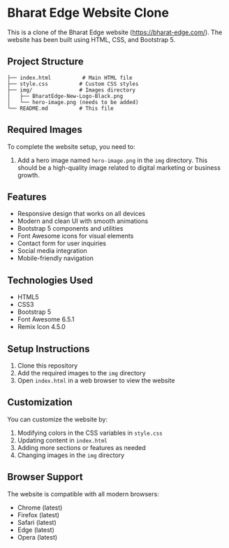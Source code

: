 # Bharat Edge Website Clone

This is a clone of the Bharat Edge website (https://bharat-edge.com/). The website has been built using HTML, CSS, and Bootstrap 5.

## Project Structure

```
├── index.html          # Main HTML file
├── style.css          # Custom CSS styles
├── img/               # Images directory
│   ├── BharatEdge-New-Logo-Black.png
│   └── hero-image.png (needs to be added)
└── README.md          # This file
```

## Required Images

To complete the website setup, you need to:

1. Add a hero image named `hero-image.png` in the `img` directory. This should be a high-quality image related to digital marketing or business growth.

## Features

- Responsive design that works on all devices
- Modern and clean UI with smooth animations
- Bootstrap 5 components and utilities
- Font Awesome icons for visual elements
- Contact form for user inquiries
- Social media integration
- Mobile-friendly navigation

## Technologies Used

- HTML5
- CSS3
- Bootstrap 5
- Font Awesome 6.5.1
- Remix Icon 4.5.0

## Setup Instructions

1. Clone this repository
2. Add the required images to the `img` directory
3. Open `index.html` in a web browser to view the website

## Customization

You can customize the website by:

1. Modifying colors in the CSS variables in `style.css`
2. Updating content in `index.html`
3. Adding more sections or features as needed
4. Changing images in the `img` directory

## Browser Support

The website is compatible with all modern browsers:
- Chrome (latest)
- Firefox (latest)
- Safari (latest)
- Edge (latest)
- Opera (latest)
